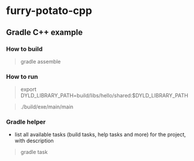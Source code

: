 # furry-potato-cpp

## Gradle C++ example

### How to build

> gradle assemble

### How to run

> export DYLD_LIBRARY_PATH=build/libs/hello/shared:$DYLD_LIBRARY_PATH

> ./build/exe/main/main

### Gradle helper

- list all available tasks (build tasks, help tasks and more) for the project, with description
> gradle task